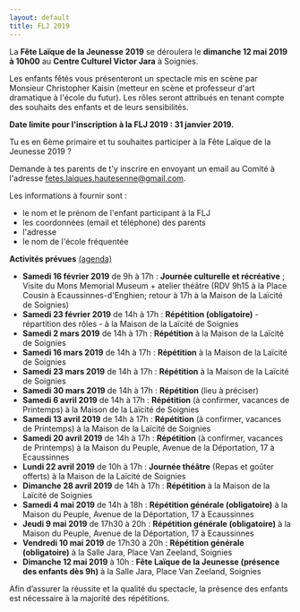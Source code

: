 ```yaml
---
layout: default
title: FLJ 2019
---
```


La **Fête Laïque de la Jeunesse 2019** se déroulera le **dimanche 12 mai 2019 à 10h00** au **Centre Culturel Victor Jara** à Soignies.

Les enfants fêtés vous présenteront un spectacle mis en scène par Monsieur Christopher Kaisin (metteur en scène et professeur d'art dramatique à l'école du futur). Les rôles seront attribués en tenant compte des souhaits des enfants et de leurs sensibilités.

**Date limite pour l'inscription à la FLJ 2019 : 31 janvier 2019.**

Tu es en 6ème primaire et tu souhaites participer à la Fête Laïque de la Jeunesse 2019 ? 

Demande à tes parents de t'y inscrire en envoyant un email au Comité à l'adresse fetes.laiques.hautesenne@gmail.com. 

Les informations à fournir sont :
* le nom et le prénom de l'enfant participant à la FLJ
* les coordonnées (email et téléphone) des parents
* l'adresse
* le nom de l'école fréquentée

**Activités prévues** [(agenda)](/calendrier.html)

* **Samedi 16 février 2019** de 9h à 17h : **Journée culturelle et récréative** ; Visite du Mons Memorial Museum + atelier théâtre (RDV 9h15 à la Place Cousin à Ecaussinnes-d'Enghien; retour à 17h à la Maison de la Laïcité de Soignies)
* **Samedi 23 février 2019** de 14h à 17h : **Répétition (obligatoire)** - répartition des rôles - à la Maison de la Laïcité de Soignies 
* **Samedi 2 mars 2019** de 14h à 17h : **Répétition** à la Maison de la Laïcité de Soignies
* **Samedi 16 mars 2019** de 14h à 17h : **Répétition** à la Maison de la Laïcité de Soignies
* **Samedi 23 mars 2019** de 14h à 17h : **Répétition** à la Maison de la Laïcité de Soignies
* **Samedi 30 mars 2019** de 14h à 17h : **Répétition** (lieu à préciser)
* **Samedi 6 avril 2019** de 14h à 17h : **Répétition** (à confirmer, vacances de Printemps) à la Maison de la Laïcité de Soignies
* **Samedi 13 avril 2019** de 14h à 17h : **Répétition** (à confirmer, vacances de Printemps) à la Maison de la Laïcité de Soignies
* **Samedi 20 avril 2019** de 14h à 17h : **Répétition** (à confirmer, vacances de Printemps) à la Maison du Peuple, Avenue de la Déportation, 17 à Ecaussinnes
* **Lundi 22 avril 2019** de 10h à 17h : **Journée théâtre** (Repas et goûter offerts) à la Maison de la Laïcité de Soignies
* **Dimanche 28 avril 2019** de 14h à 17h : **Répétition** à la Maison de la Laïcité de Soignies
* **Samedi 4 mai 2019** de 14h à 18h : **Répétition générale (obligatoire)** à la Maison du Peuple, Avenue de la Déportation, 17 à Ecaussinnes
* **Jeudi 9 mai 2019** de 17h30 à 20h : **Répétition générale (obligatoire)** à la Maison du Peuple, Avenue de la Déportation, 17 à Ecaussinnes
* **Vendredi 10 mai 2019** de 17h30 à 20h : **Répétition générale (obligatoire)** à la Salle Jara, Place Van Zeeland, Soignies
* **Dimanche 12 mai 2019** à 10h : **Fête Laïque de la Jeunesse (présence des enfants dès 9h)** à la Salle Jara, Place Van Zeeland, Soignies

Afin d’assurer la réussite et la qualité du spectacle, la présence des enfants est nécessaire à la majorité des répétitions.
